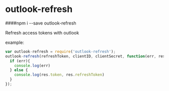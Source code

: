 # outlook-refresh
####npm i --save outlook-refresh

Refresh access tokens with outlook

example:
```js
var outlook-refresh = require('outlook-refresh');
outlook-refresh(refreshToken, clientID, clientSecret, function(err, res){
  if (err){
    console.log(err)
  } else {
    console.log(res.token, res.refreshToken)
  }
});


```
